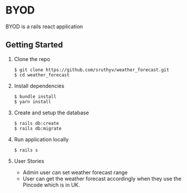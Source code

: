 # BYOD

BYOD is a rails react application

## Getting Started

1. Clone the repo

   ```
   $ git clone https://github.com/sruthyv/weather_forecast.git
   $ cd weather_forecast
   ```

2. Install dependencies

   ```
   $ bundle install
   $ yarn install
   ```

3. Create and setup the database

   ```
   $ rails db:create
   $ rails db:migrate

   ```

4. Run application locally

   ```
   $ rails s

   ```

6. User Stories

   - Admin user can set weather forecast range
   - User can get the weather forecast accordingly when they use the Pincode which is in UK.
